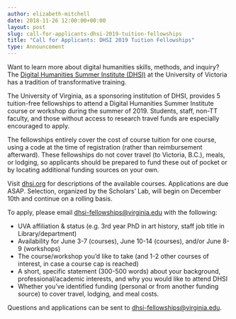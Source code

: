 ```yaml
---
author: elizabeth-mitchell
date: 2018-11-26 12:00:00+00:00
layout: post
slug: call-for-applicants-dhsi-2019-tuition-fellowships
title: "Call for Applicants: DHSI 2019 Tuition Fellowships"
type: Announcement
---
```


Want to learn more about digital humanities skills, methods, and inquiry? The <a href="https://dhsi.org">Digital Humanities Summer Institute (DHSI)</a> at the University of Victoria has a tradition of transformative training.

The University of Virginia, as a sponsoring institution of DHSI, provides 5 tuition-free fellowships to attend a Digital Humanities Summer Institute course or workshop during the summer of 2019. Students, staff, non-TT faculty, and those without access to research travel funds are especially encouraged to apply.

The fellowships entirely cover the cost of course tuition for one course, using a code at the time of registration (rather than reimbursement afterward). These fellowships do not cover travel (to Victoria, B.C.), meals, or lodging, so applicants should be prepared to fund these out of pocket or by locating additional funding sources on your own.

Visit <a href="https://dhsi.org">dhsi.org</a> for descriptions of the available courses. Applications are due ASAP. Selection, organized by the Scholars’ Lab, will begin on December 10th and continue on a rolling basis.

To apply, please email dhsi-fellowships@virginia.edu with the following:  
- UVA affiliation & status (e.g. 3rd year PhD in art history, staff job title in Library/department)  
- Availability for June 3-7 (courses), June 10-14 (courses), and/or June 8-9 (workshops)  
- The course/workshop you’d like to take (and 1-2 other courses of interest, in case a course cap is reached)  
- A short, specific statement (300-500 words) about your background, professional/academic interests, and why you would like to attend DHSI  
- Whether you’ve identified funding (personal or from another funding source) to cover travel, lodging, and meal costs.  

Questions and applications can be sent to <a href="mailto:dhsi-fellowships@virginia.edu">dhsi-fellowships@virginia.edu</a>.
